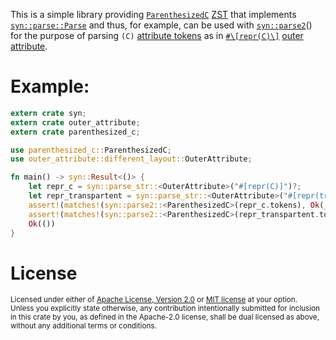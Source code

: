 This is a simple library providing [`ParenthesizedC`] [ZST] that implements [`syn::parse::Parse`] and
thus, for example, can be used with [`syn::parse2`]\(\) for the purpose of parsing `(C)` [attribute tokens][attribute token] as in [`#\[repr(C)\]`] [outer attribute].

# Example:

```rust
extern crate syn;
extern crate outer_attribute;
extern crate parenthesized_c;

use parenthesized_c::ParenthesizedC;
use outer_attribute::different_layout::OuterAttribute;

fn main() -> syn::Result<()> {
    let repr_c = syn::parse_str::<OuterAttribute>("#[repr(C)]")?;
    let repr_transpartent = syn::parse_str::<OuterAttribute>("#[repr(transparent)]")?;
    assert!(matches!(syn::parse2::<ParenthesizedC>(repr_c.tokens), Ok(_)));
    assert!(matches!(syn::parse2::<ParenthesizedC>(repr_transpartent.tokens), Err(_)));
    Ok(())
}
```

[`ParenthesizedC`]: https://docs.rs/parenthesized_c/latest/parenthesized_c/struct.ParenthesizedC.html
[ZST]: https://runrust.miraheze.org/wiki/Zero-sized_type
[`syn::parse::Parse`]: https://docs.rs/syn/latest/syn/parse/trait.Parse.html
[`syn::parse2`]: https://docs.rs/syn/latest/syn/fn.parse2.html
[attribute token]: https://docs.rs/syn/1.0.84/syn/struct.Attribute.html
[`#\[repr(C)\]`]: https://doc.rust-lang.org/nomicon/other-reprs.html#reprc
[outer attribute]: https://doc.rust-lang.org/reference/attributes.html

# License

<sup>
Licensed under either of <a href="LICENSE-APACHE">Apache License, Version
2.0</a> or <a href="LICENSE-MIT">MIT license</a> at your option.
</sup>

<br>

<sub>
Unless you explicitly state otherwise, any contribution intentionally submitted
for inclusion in this crate by you, as defined in the Apache-2.0 license, shall
be dual licensed as above, without any additional terms or conditions.
</sub>
